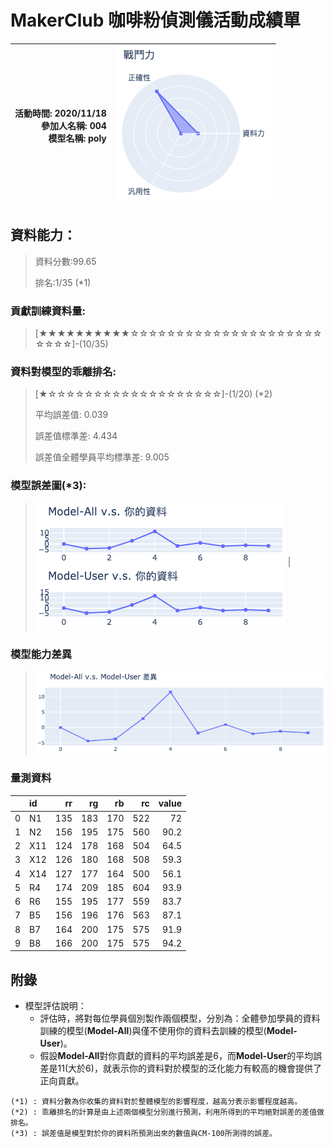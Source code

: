 # MakerClub 咖啡粉偵測儀活動成績單 
| 活動時間: 2020/11/18<br>參加人名稱: **004**<br>模型名稱: **poly** | ![](000.png) |
|-----:|-------------:|
## 資料能力：
> 資料分數:99.65
>
> 排名:1/35 (*1)
### 貢獻訓練資料量:
> 	[★★★★★★★★★★☆☆☆☆☆☆☆☆☆☆☆☆☆☆☆☆☆☆☆☆☆☆☆☆☆]-(10/35)
### 資料對模型的乖離排名:
> 	[★☆☆☆☆☆☆☆☆☆☆☆☆☆☆☆☆☆☆☆]-(1/20) (*2)
>
> 	平均誤差值: 0.039
>
> 	誤差值標準差: 4.434
>
> 	誤差值全體學員平均標準差: 9.005
### 模型誤差圖(*3):
> ![001](001.png)	|![002](002.png)
### 模型能力差異
> ![003](003.png)
### 量測資料
|    | id   |   rr |   rg |   rb |   rc |   value |
|---:|:-----|-----:|-----:|-----:|-----:|--------:|
|  0 | N1   |  135 |  183 |  170 |  522 |    72   |
|  1 | N2   |  156 |  195 |  175 |  560 |    90.2 |
|  2 | X11  |  124 |  178 |  168 |  504 |    64.5 |
|  3 | X12  |  126 |  180 |  168 |  508 |    59.3 |
|  4 | X14  |  127 |  177 |  164 |  500 |    56.1 |
|  5 | R4   |  174 |  209 |  185 |  604 |    93.9 |
|  6 | R6   |  155 |  195 |  177 |  559 |    83.7 |
|  7 | B5   |  156 |  196 |  176 |  563 |    87.1 |
|  8 | B7   |  164 |  200 |  175 |  575 |    91.9 |
|  9 | B8   |  166 |  200 |  175 |  575 |    94.2 |
## 附錄
* 模型評估說明：
  - 評估時，將對每位學員個別製作兩個模型，分別為：全體參加學員的資料訓練的模型(**Model-All**)與僅不使用你的資料去訓練的模型(**Model-User**)。
  - 假設**Model-All**對你貢獻的資料的平均誤差是6，而**Model-User**的平均誤差是11(大於6)，就表示你的資料對於模型的泛化能力有較高的機會提供了正向貢獻。
```
(*1) : 資料分數為你收集的資料對於整體模型的影響程度，越高分表示影響程度越高。
(*2) : 乖離排名的計算是由上述兩個模型分別進行預測，利用所得到的平均絕對誤差的差值做排名。
(*3) : 誤差值是模型對於你的資料所預測出來的數值與CM-100所測得的誤差。
```
